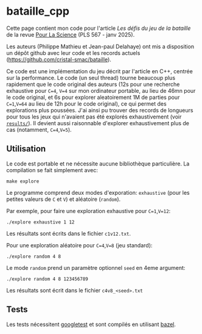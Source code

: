# bataille_cpp

Cette page contient mon code pour l'article *Les défis du jeu de la bataille* de la revue [Pour La Science](https://www.pourlascience.fr/) (PLS 567 - janv 2025).

Les auteurs (Philippe Mathieu et Jean-paul Delahaye) ont mis a disposition un dépôt github avec leur code et les records actuels (https://github.com/cristal-smac/bataille).

Ce code est une implémentation du jeu décrit par l'article en C++, centrée sur la performance. Le code (un seul thread) tourne beaucoup plus rapidement que le code original des auteurs (12s pour une recherche exhaustive pour `C=4`, `V=4` sur mon ordinateur portable, au lieu de 46mn pour le code original, et 6s pour explorer aleatoirement 1M de parties pour `C=1`,`V=64` au lieu de 12h pour le code original), ce qui permet des explorations plus poussées. J'ai ainsi pu trouver des records de longueurs pour tous les jeux qui n'avaient pas été explorés exhaustivement (voir [`results/`](./results/)). Il devient aussi raisonnable d'explorer exhaustivement plus de cas (notamment, `C=4`,`V=5`).

## Utilisation

Le code est portable et ne nécessite aucune bibliothèque particulière. La compilation se fait simplement avec:

```
make explore
```

Le programme comprend deux modes d'exporation: `exhaustive` (pour les petites valeurs de `C` et `V`) et aléatoire (`random`).

Par exemple, pour faire une exploration exhaustive pour `C=1`,`V=12`:

```
./explore exhaustive 1 12
```

Les résultats sont écrits dans le fichier `c1v12.txt`.

Pour une exploration aléatoire pour `C=4`,`V=8` (jeu standard):

```
./explore random 4 8
```

Le mode `random` prend un paramètre optionnel `seed` en 4eme argument:

```
./explore random 4 8 123456789
```

Les résultats sont écrit dans le fichier `c4v8_<seed>.txt`

## Tests

Les tests nécessitent [googletest](https://github.com/google/googletest) et sont compilés en utilisant [bazel](https://bazel.build/).
